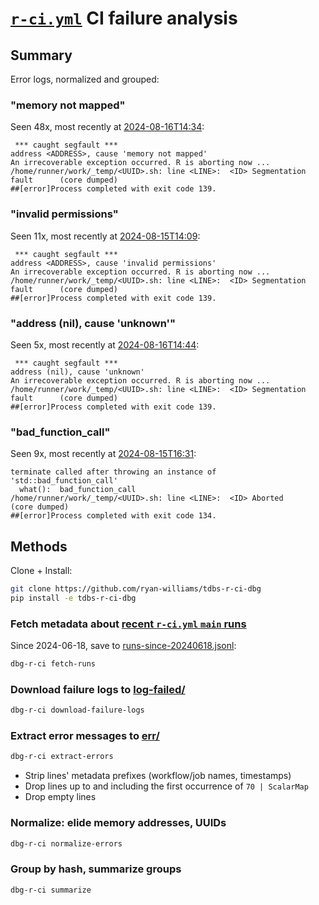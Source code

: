# [`r-ci.yml`] CI failure analysis

## Summary
Error logs, normalized and grouped:

### "memory not mapped"
Seen 48x, most recently at [2024-08-16T14:34](https://github.com/single-cell-data/TileDB-SOMA/actions/runs/10421656279):
```
 *** caught segfault ***
address <ADDRESS>, cause 'memory not mapped'
An irrecoverable exception occurred. R is aborting now ...
/home/runner/work/_temp/<UUID>.sh: line <LINE>:  <ID> Segmentation fault      (core dumped)
##[error]Process completed with exit code 139.
```

### "invalid permissions"
Seen 11x, most recently at [2024-08-15T14:09](https://github.com/single-cell-data/TileDB-SOMA/actions/runs/10405130321):
```
 *** caught segfault ***
address <ADDRESS>, cause 'invalid permissions'
An irrecoverable exception occurred. R is aborting now ...
/home/runner/work/_temp/<UUID>.sh: line <LINE>:  <ID> Segmentation fault      (core dumped)
##[error]Process completed with exit code 139.
```

### "address (nil), cause 'unknown'"
Seen 5x, most recently at [2024-08-16T14:44](https://github.com/single-cell-data/TileDB-SOMA/actions/runs/10421787401):
```
 *** caught segfault ***
address (nil), cause 'unknown'
An irrecoverable exception occurred. R is aborting now ...
/home/runner/work/_temp/<UUID>.sh: line <LINE>:  <ID> Segmentation fault      (core dumped)
##[error]Process completed with exit code 139.
```

### "bad_function_call"
Seen 9x, most recently at [2024-08-15T16:31](https://github.com/single-cell-data/TileDB-SOMA/actions/runs/10407106592):
```
terminate called after throwing an instance of 'std::bad_function_call'
  what():  bad_function_call
/home/runner/work/_temp/<UUID>.sh: line <LINE>:  <ID> Aborted                 (core dumped)
##[error]Process completed with exit code 134.
```


## Methods

Clone + Install:
```bash
git clone https://github.com/ryan-williams/tdbs-r-ci-dbg
pip install -e tdbs-r-ci-dbg
```

### Fetch metadata about [recent `r-ci.yml` `main` runs]
Since 2024-06-18, save to [runs-since-20240618.jsonl](runs-since-20240618.jsonl):
```bash
dbg-r-ci fetch-runs
```

### Download failure logs to [log-failed/](log-failed/)
```bash
dbg-r-ci download-failure-logs
```

### Extract error messages to [err/](err/)
```bash
dbg-r-ci extract-errors
```
- Strip lines' metadata prefixes (workflow/job names, timestamps)
- Drop lines up to and including the first occurrence of `70 | ScalarMap`
- Drop empty lines

### Normalize: elide memory addresses, UUIDs
```bash
dbg-r-ci normalize-errors
```

### Group by hash, summarize groups
```bash
dbg-r-ci summarize
```

[`r-ci.yml`]: https://github.com/single-cell-data/TileDB-SOMA/actions/workflows/r-ci.yml

[recent `r-ci.yml` `main` runs]: https://github.com/single-cell-data/TileDB-SOMA/actions/workflows/r-ci.yml?query=branch%3Amain
